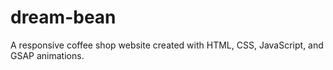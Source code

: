 # dream-bean
A responsive coffee shop website created with HTML, CSS, JavaScript, and GSAP animations.
